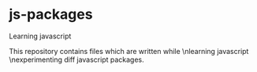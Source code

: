 # js-packages
Learning javascript

This repository contains files which are written 
while 
  \nlearning javascript
  \nexperimenting diff javascript packages.
